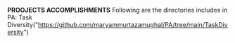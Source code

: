 **PROOJECTS ACCOMPLISHMENTS**
  Following are the directories includes in PA:
        Task Diversity("https://github.com/maryammurtazamughal/PA/tree/main/TaskDiversity")
